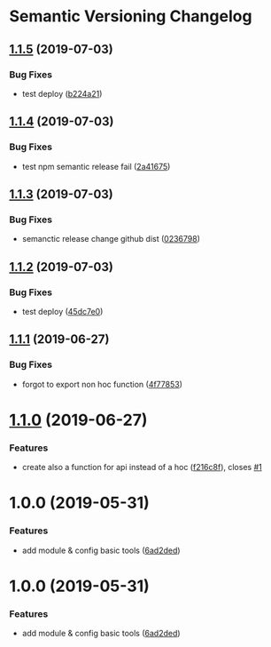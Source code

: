 # Semantic Versioning Changelog

## [1.1.5](https://github.com/elissaioskon/promise-minimum-time/compare/v1.1.4...v1.1.5) (2019-07-03)


### Bug Fixes

* test deploy ([b224a21](https://github.com/elissaioskon/promise-minimum-time/commit/b224a21))

## [1.1.4](https://github.com/elissaioskon/promise-minimum-time/compare/v1.1.3...v1.1.4) (2019-07-03)


### Bug Fixes

* test npm semantic release fail ([2a41675](https://github.com/elissaioskon/promise-minimum-time/commit/2a41675))

## [1.1.3](https://github.com/elissaioskon/promise-minimum-time/compare/v1.1.2...v1.1.3) (2019-07-03)


### Bug Fixes

* semanctic release change github dist ([0236798](https://github.com/elissaioskon/promise-minimum-time/commit/0236798))

## [1.1.2](https://github.com/elissaioskon/promise-minimum-time/compare/v1.1.1...v1.1.2) (2019-07-03)


### Bug Fixes

* test deploy ([45dc7e0](https://github.com/elissaioskon/promise-minimum-time/commit/45dc7e0))

## [1.1.1](https://github.com/elissaioskon/promise-minimum-time/compare/v1.1.0...v1.1.1) (2019-06-27)


### Bug Fixes

* forgot to export non hoc function ([4f77853](https://github.com/elissaioskon/promise-minimum-time/commit/4f77853))

# [1.1.0](https://github.com/elissaioskon/promise-minimum-time/compare/v1.0.0...v1.1.0) (2019-06-27)


### Features

* create also a function for api instead of a hoc ([f216c8f](https://github.com/elissaioskon/promise-minimum-time/commit/f216c8f)), closes [#1](https://github.com/elissaioskon/promise-minimum-time/issues/1)

# 1.0.0 (2019-05-31)


### Features

* add module & config basic tools ([6ad2ded](https://github.com/elissaioskon/promise-minimum-time/commit/6ad2ded))

# 1.0.0 (2019-05-31)


### Features

* add module & config basic tools ([6ad2ded](https://github.com/elissaioskon/promise-minimum-time/commit/6ad2ded))
